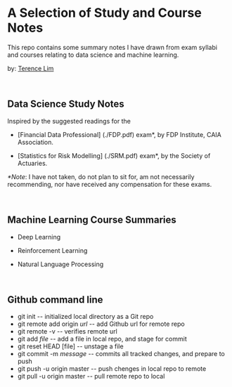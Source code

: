 # A Selection of Study and Course Notes

This repo contains some summary notes I have drawn from exam syllabi
and courses relating to data science and machine learning.

by: [Terence Lim](https://www.linkedin.com/in/terencelim)


&nbsp;

## Data Science Study Notes

Inspired by the suggested readings for the

- [Financial Data Professional] (./FDP.pdf) exam\*, by FDP Institute, CAIA Association.

- [Statistics for Risk Modelling] (./SRM.pdf) exam\*, by the Society of Actuaries.

_\*Note_: I have not taken, do not plan to sit for, am not necessarily
recommending, nor have received any compensation for these exams.

&nbsp;


## Machine Learning Course Summaries

- Deep Learning

- Reinforcement Learning

- Natural Language Processing

&nbsp;


## Github command line

- git init                  -- initialized local directory as a Git repo
- git remote add origin _url_  -- add Github url for remote repo
- git remote -v          --  verifies remote url
- git add _file_          --  add a file in local repo, and stage for commit
- git reset HEAD [file]   -- unstage a file
- git commit -m _message_ -- commits all tracked changes, and prepare to push
- git push -u origin master  -- push chenges in local repo to remote
- git pull -u origin master  -- pull remote repo to local


